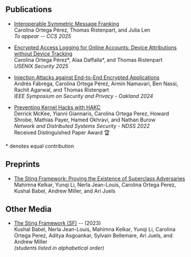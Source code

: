 ## Publications
- [Interoperable Symmetric Message Franking](/files/interopSMF.pdf)\
Carolina Ortega Pérez, Thomas Ristenpart, and Julia Len\
_To appear -- CCS 2025_

- [Encrypted Access Logging for Online Accounts: Device Attributions without Device Tracking](https://www.usenix.org/conference/usenixsecurity25/presentation/ortega-perez)\
Carolina Ortega Pérez\*, Alaa Daffalla\*, and Thomas Ristenpart\
_USENIX Security 2025_

- [Injection Attacks against End-to-End Encrypted Applications](https://www.computer.org/csdl/proceedings-article/sp/2024/313000a082/1RjEaQAIfkc)\
Andrés Fábrega, Carolina Ortega Pérez, Armin Namavari, Ben Nassi, Rachit Agarwal, and Thomas Ristenpart\
_IEEE Symposium on Security and Privacy - Oakland 2024_

- [Preventing Kernel Hacks with HAKC](https://www.ndss-symposium.org/wp-content/uploads/2022-26-paper.pdf)\
Derrick McKee, Yianni Giannaris, Carolina Ortega Perez, Howard Shrobe, Mathias Payer, Hamed Okhravi, and Nathan Burow\
_Network and Distributed Systems Security - NDSS 2022_\
Received Distinguished Paper Award 🏆

\* denotes equal contribution

## Preprints
- [The Sting Framework: Proving the Existence of Superclass Adversaries](https://eprint.iacr.org/2024/1676)\
Mahimna Kelkar, Yunqi Li, Nerla Jean-Louis, Carolina Ortega Perez, Kushal Babel, Andrew Miller, and Ari Juels

## Other Media
- [The Sting Framework (SF)](https://initc3org.medium.com/the-sting-framework-sf-ef00702c88c7) -- (2023)\
Kushal Babel, Nerla Jean-Louis, Mahimna Kelkar, Yunqi Li, Carolina Ortega Perez, Aditya Asgoankar, Sylvain Bellemare, Ari Juels, and Andrew Miller\
_(students listed in alphabetical order)_
